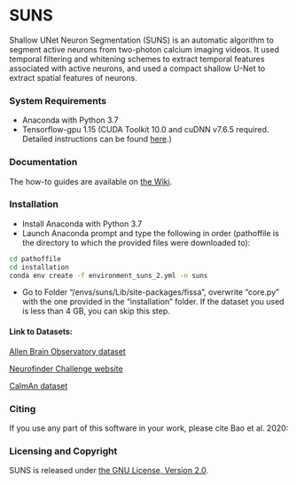 # SUNS

Shallow UNet Neuron Segmentation (SUNS) is an automatic algorithm to segment active neurons from two-photon calcium imaging videos. It used temporal filtering and whitening schemes to extract temporal features associated with active neurons, and used a compact shallow U-Net to extract spatial features of neurons.


### System Requirements
* Anaconda with Python 3.7
* Tensorflow-gpu 1.15 (CUDA Toolkit 10.0 and cuDNN v7.6.5 required. Detailed instructions can be found [here][cuda-link].)

[cuda-link]: https://www.tensorflow.org/install/gpu

### Documentation
The how-to guides are available on [the Wiki][wiki-link].

[wiki-link]: https://github.com/YijunBao/Shallow-UNet-Neuron-Segmentation_SUNS/wiki

### Installation

* Install Anaconda with Python 3.7
* Launch Anaconda prompt and type the following in order (pathoffile is the directory to which the provided files were downloaded to):
```bash
cd pathoffile
cd installation
conda env create -f environment_suns_2.yml -n suns
```
* Go to Folder “<Anaconda root>/envs/suns/Lib/site-packages/fissa”, overwrite “core.py” with the one provided in the “installation” folder. If the dataset you used is less than 4 GB, you can skip this step. 


#### Link to Datasets:

[Allen Brain Observatory dataset][Allen-github]

[Neurofinder Challenge website][nf-website]

[CaImAn dataset][CaImAn-github]


[Allen-github]: https://github.com/AllenInstitute/AllenSDK/wiki/Use-the-Allen-Brain-Observatory-%E2%80%93-Visual-Coding-on-AWS
[CaImAn-github]: https://github.com/flatironinstitute/CaImAn
[nf-website]: https://github.com/codeneuro/neurofinder

### Citing 

If you use any part of this software in your work, please cite Bao et al. 2020:


### Licensing and Copyright

SUNS is released under [the GNU License, Version 2.0](https://github.com/soltanianzadeh/STNeuroNet/LICENSE).


